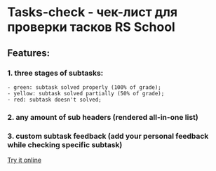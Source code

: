 # Tasks-check - чек-лист для проверки тасков RS School

## Features:
 ### 1. three stages of subtasks:
    - green: subtask solved properly (100% of grade);
    - yellow: subtask solved partially (50% of grade);
    - red: subtask doesn't solved;

### 2. any amount of sub headers (rendered all-in-one list)

### 3. custom subtask feedback (add your personal feedback while checking specific subtask)

[Try it online](https://xmelsky.github.io/cross-check-singolo/)

